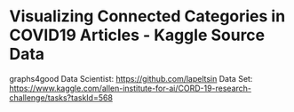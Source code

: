 # Visualizing Connected Categories in COVID19 Articles - Kaggle Source Data
graphs4good
Data Scientist: https://github.com/lapeltsin
Data Set: https://www.kaggle.com/allen-institute-for-ai/CORD-19-research-challenge/tasks?taskId=568
